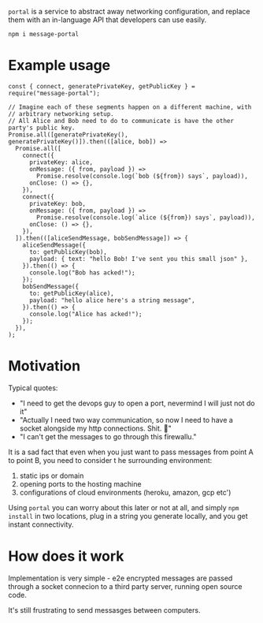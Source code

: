 `portal` is a service to abstract away networking configuration, and replace them with an in-language API that developers can use easily.

`npm i message-portal`

# Example usage

```
const { connect, generatePrivateKey, getPublicKey } = require("message-portal");

// Imagine each of these segments happen on a different machine, with
// arbitrary networking setup.
// All Alice and Bob need to do to communicate is have the other party's public key.
Promise.all([generatePrivateKey(), generatePrivateKey()]).then(([alice, bob]) =>
  Promise.all([
    connect({
      privateKey: alice,
      onMessage: ({ from, payload }) =>
        Promise.resolve(console.log(`bob (${from}) says`, payload)),
      onClose: () => {},
    }),
    connect({
      privateKey: bob,
      onMessage: ({ from, payload }) =>
        Promise.resolve(console.log(`alice (${from}) says`, payload)),
      onClose: () => {},
    }),
  ]).then(([aliceSendMessage, bobSendMessage]) => {
    aliceSendMessage({
      to: getPublicKey(bob),
      payload: { text: "hello Bob! I've sent you this small json" },
    }).then(() => {
      console.log("Bob has acked!");
    });
    bobSendMessage({
      to: getPublicKey(alice),
      payload: "hello alice here's a string message",
    }).then(() => {
      console.log("Alice has acked!");
    });
  }),
);
```

# Motivation

Typical quotes:

- "I need to get the devops guy to open a port, nevermind I will just not do it"
- "Actually I need two way communication, so now I need to have a socket alongside my http connections. Shit. 🤦"
- "I can't get the messages to go through this firewallu."

It is a sad fact that even when you just want to pass messages from point A to point B, you need to consider t he surrounding environment:

1. static ips or domain
2. opening ports to the hosting machine
3. configurations of cloud environments (heroku, amazon, gcp etc')

Using `portal` you can worry about this later or not at all, and simply `npm install` in two locations, plug in a string you generate locally, and you get instant connectivity.

# How does it work

Implementation is very simple - e2e encrypted messages are passed through a socket connecion to a third party server, running open source code.

It's still frustrating to send messasges between computers.
